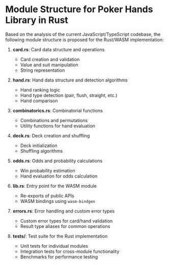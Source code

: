 # Module Structure for Poker Hands Library in Rust

Based on the analysis of the current JavaScript/TypeScript codebase, the following module structure is proposed for the Rust/WASM implementation:

1. **card.rs**: Card data structure and operations

   - Card creation and validation
   - Value and suit manipulation
   - String representation

2. **hand.rs**: Hand data structure and detection algorithms

   - Hand ranking logic
   - Hand type detection (pair, flush, straight, etc.)
   - Hand comparison

3. **combinatorics.rs**: Combinatorial functions

   - Combinations and permutations
   - Utility functions for hand evaluation

4. **deck.rs**: Deck creation and shuffling

   - Deck initialization
   - Shuffling algorithms

5. **odds.rs**: Odds and probability calculations

   - Win probability estimation
   - Hand evaluation for odds calculation

6. **lib.rs**: Entry point for the WASM module

   - Re-exports of public APIs
   - WASM bindings using `wasm-bindgen`

7. **errors.rs**: Error handling and custom error types

   - Custom error types for card/hand validation
   - Result type aliases for common operations

8. **tests/**: Test suite for the Rust implementation
   - Unit tests for individual modules
   - Integration tests for cross-module functionality
   - Benchmarks for performance testing
